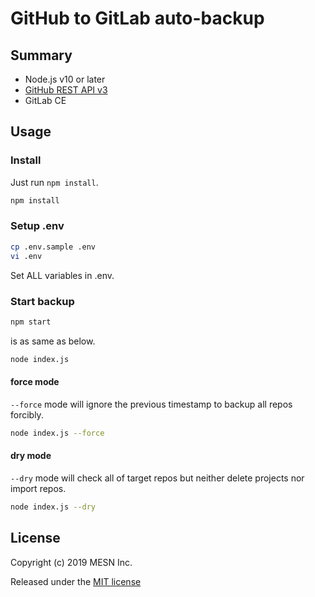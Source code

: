 # GitHub to GitLab auto-backup

## Summary

- Node.js v10 or later
- [GitHub REST API v3](https://developer.github.com/v3/)
- GitLab CE

## Usage

### Install

Just run `npm install`.

```bash
npm install
```

### Setup .env

```bash
cp .env.sample .env
vi .env
```

Set ALL variables in .env.

### Start backup

```bash
npm start
```

is as same as below.

```bash
node index.js
```

#### force mode

`--force` mode will ignore the previous timestamp to backup all repos forcibly.

```bash
node index.js --force
```

#### dry mode

`--dry` mode will check all of target repos but neither delete projects nor import repos.

```bash
node index.js --dry
```

## License

Copyright (c) 2019 MESN Inc.

Released under the [MIT license](https://opensource.org/licenses/mit-license.php)

